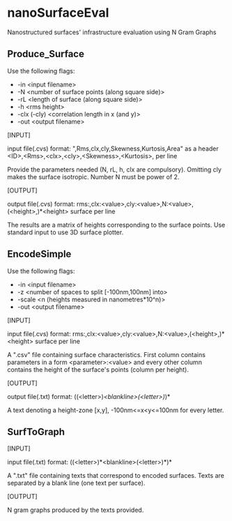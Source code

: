 # nanoSurfaceEval
Nanostructured surfaces' infrastructure evaluation using N Gram Graphs

## Produce_Surface

Use the following flags:

* -in \<input filename>
* -N \<number of surface points (along square side)>
* -rL \<length of surface (along square side)>
* -h \<rms height>
* -clx (-cly)  \<correlation length in x (and y)>
* -out \<output filename>

[INPUT]

input file(.cvs) format: \",Rms,clx,cly,Skewness,Kurtosis,Area" as a header 
                         \<ID>,\<Rms>,\<clx>,\<cly>,\<Skewness>,\<Kurtosis>,<Area> per line

Provide the parameters needed (N, rL, h, clx are compulsory).
Omitting cly makes the surface isotropic.
Number N must be power of 2.

[OUTPUT]

output file(.cvs) format: rms:<value>,clx:\<value>,cly:\<value>,N:\<value>,(\<height>,)*\<height> surface per line

The results are a matrix of heights corresponding to the surface points.
Use standard input to use 3D surface plotter.

## EncodeSimple

Use the following flags:

* -in \<input filename>
* -z \<number of spaces to split [-100nm,100nm] into>
* -scale \<n (heights measured in nanometres*10^n)>
* -out \<output filename>

[INPUT]

input file(.cvs) format: rms:<value>,clx:\<value>,cly:\<value>,N:\<value>,(\<height>,)*\<height> surface per line

A ".csv" file containing surface characteristics. First column contains parameters in a form \<parameter>:\<value> and every other column contains the height of the surface's points (column per height).

[OUTPUT]

output file(.txt) format: ((\<letter>)*\<blankline>(\<letter>)*)*

A text denoting a height-zone [x,y], -100nm<=x<y<=100nm for every letter.

## SurfToGraph

[INPUT]

input file(.txt) format: ((\<letter>)\*\<blankline>(\<letter>)\*)*

A ".txt" file containing texts that correspond to encoded surfaces. Texts are separated by a blank line (one text per surface).

[OUTPUT]

N gram graphs produced by the texts provided.
